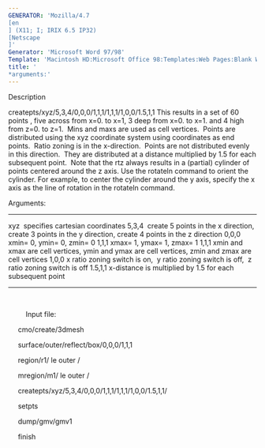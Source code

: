 ```yaml
---
GENERATOR: 'Mozilla/4.7 
[en
] (X11; I; IRIX 6.5 IP32) 
[Netscape
]'
Generator: 'Microsoft Word 97/98'
Template: 'Macintosh HD:Microsoft Office 98:Templates:Web Pages:Blank Web Page'
title: '
*arguments:'
---
```


 Description

  createpts/xyz/5,3,4/0,0,0/1,1,1/1,1,1/1,0,0/1.5,1,1
  This results in a set of 60 points , five across from x=0. to x=1, 3
  deep from x=0. to x=1. and 4 high from z=0. to z=1.  Mins and maxs
  are used as cell vertices.  Points are distributed using the xyz
  coordinate system using coordinates as end points.  Ratio zoning is
  in the x-direction.  Points are not distributed evenly in this
  direction.  They are distributed at a distance multiplied by 1.5 for
  each subsequent point.  Note that the rtz always results in a
  (partial) cylinder of points centered around the z axis. Use the
  rotateln command to orient the cylinder. For example, to center the
  cylinder around the y axis, specify the x axis as the line of
  rotation in the rotateln command.

  Arguments:

   --------- ------------------------------------------------------------------------------------------------------------
   xyz       specifies cartesian coordinates
   5,3,4     create 5 points in the x direction, create 3 points in the y direction, create 4 points in the z direction
   0,0,0     xmin= 0, ymin= 0, zmin= 0
   1,1,1     xmax= 1, ymax= 1, zmax= 1
   1,1,1     xmin and xmax are cell vertices, ymin and ymax are cell vertices, zmin and zmax are cell vertices
   1,0,0     x ratio zoning switch is on,  y ratio zoning switch is off,  z ratio zoning switch is off
   1.5,1,1   x-distance is multiplied by 1.5 for each subsequent point
   --------- ------------------------------------------------------------------------------------------------------------

  

          Input file:

       cmo/create/3dmesh

       surface/outer/reflect/box/0,0,0/1,1,1

       region/r1/ le outer /

       mregion/m1/ le outer /

       createpts/xyz/5,3,4/0,0,0/1,1,1/1,1,1/1,0,0/1.5,1,1/

       setpts

       dump/gmv/gmv1

       finish

 

  

  


